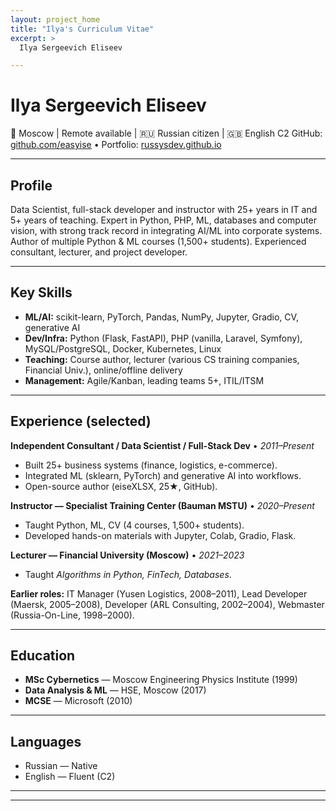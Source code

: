 ```yaml
---
layout: project_home
title: "Ilya's Curriculum Vitae"
excerpt: >
  Ilya Sergeevich Eliseev

---
```


# Ilya Sergeevich Eliseev

📍 Moscow | Remote available | 🇷🇺 Russian citizen | 🇬🇧 English C2
GitHub: [github.com/easyise](https://github.com/easyise) • Portfolio: [russysdev.github.io](https://russysdev.github.io)

---

## **Profile**

Data Scientist, full-stack developer and instructor with 25+ years in IT and 5+ years of teaching. Expert in Python, PHP, ML, databases and computer vision, with strong track record in integrating AI/ML into corporate systems. Author of multiple Python & ML courses (1,500+ students). Experienced consultant, lecturer, and project developer.

---

## **Key Skills**

* **ML/AI:** scikit-learn, PyTorch, Pandas, NumPy, Jupyter, Gradio, CV, generative AI
* **Dev/Infra:** Python (Flask, FastAPI), PHP (vanilla, Laravel, Symfony), MySQL/PostgreSQL, Docker, Kubernetes, Linux
* **Teaching:** Course author, lecturer (various CS training companies, Financial Univ.), online/offline delivery
* **Management:** Agile/Kanban, leading teams 5+, ITIL/ITSM

---

## **Experience (selected)**

**Independent Consultant / Data Scientist / Full-Stack Dev** • *2011–Present*

* Built 25+ business systems (finance, logistics, e-commerce).
* Integrated ML (sklearn, PyTorch) and generative AI into workflows.
* Open-source author (eiseXLSX, 25★, GitHub).

**Instructor — Specialist Training Center (Bauman MSTU)** • *2020–Present*

* Taught Python, ML, CV (4 courses, 1,500+ students).
* Developed hands-on materials with Jupyter, Colab, Gradio, Flask.

**Lecturer — Financial University (Moscow)** • *2021–2023*

* Taught *Algorithms in Python, FinTech, Databases*.

**Earlier roles:** IT Manager (Yusen Logistics, 2008–2011), Lead Developer (Maersk, 2005–2008), Developer (ARL Consulting, 2002–2004), Webmaster (Russia-On-Line, 1998–2000).

---

## **Education**

* **MSc Cybernetics** — Moscow Engineering Physics Institute (1999)
* **Data Analysis & ML** — HSE, Moscow (2017)
* **MCSE** — Microsoft (2010)

---

## **Languages**

* Russian — Native
* English — Fluent (C2)

---

---